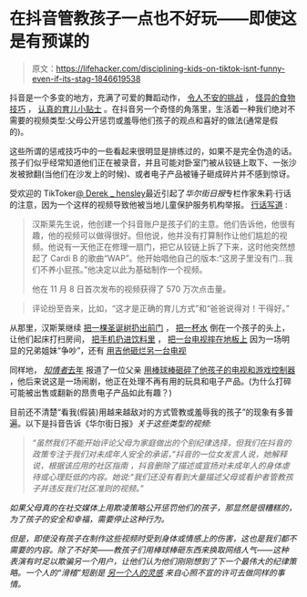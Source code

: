 # 在抖音管教孩子一点也不好玩——即使这是有预谋的

> 原文：<https://lifehacker.com/disciplining-kids-on-tiktok-isnt-funny-even-if-its-stag-1846619538>

抖音是一个多变的地方，充满了可爱的舞蹈动作， [令人不安的](https://offspring.lifehacker.com/stop-with-the-new-teacher-challenge-1844916659)[挑战](https://offspring.lifehacker.com/warn-your-teens-about-the-benadryl-challenge-1844927737) ， [怪异的食物技巧](https://skillet.lifehacker.com/should-you-add-cheetos-to-your-macaroni-1846383754) ， [认真的育儿小贴士](https://lifehacker.com/there-are-some-good-parenting-hacks-on-tiktok-actually-1845226861) 。在抖音另一个奇怪的角落里，生活着一种我们绝对不需要的视频类型:父母公开惩罚或羞辱他们孩子的观点和喜好的做法(通常是假的)。



这些所谓的惩戒技巧中的一些看起来很明显是排练过的，如果不是完全伪造的话。孩子们似乎经常知道他们正在被录音，并且可能对卧室门被从铰链上取下、一张沙发被掀翻(当他们在沙发上的时候)、或者电子产品被锤子砸成碎片并不感到惊讶。

受欢迎的 TikToker[@ Derek _ hensley](https://www.tiktok.com/@derek_hensley?lang=en&is_copy_url=1&is_from_webapp=v3)最近引起了*华尔街日报*专栏作家朱莉·行话的注意，因为一个这样的视频导致他被当地儿童保护服务机构举报。 [行话写道](https://www.wsj.com/articles/kid-shaming-on-tiktok-when-parents-are-the-online-bullies-11617454801?mod=djemalertNEWS) :

> 汉斯莱先生说，他创建一个抖音账户是孩子们的主意。他们告诉他，他很有趣，他的视频可以做得很好。但他说，他并没有打算制作让他们尴尬的视频。他说有一天他正在修理一扇门，把它从铰链上拆了下来，这时他突然想起了 Cardi B 的歌曲“WAP”。他开始唱他自己的版本:“这房子里没有门…我们不养小屁孩。”他决定以此为基础制作一个视频。
> 
> 他在 11 月 8 日首次发布的视频获得了 570 万次点击量。

> 评论纷至沓来，比如，“这才是正确的育儿方式”和“爸爸说得对！干得好。”

从那里，汉斯莱继续 [把一棵圣诞树扔出前门](https://www.tiktok.com/@derek_hensley/video/6931182608923610374?lang=en&is_copy_url=1&is_from_webapp=v3) ， [把一杯水](https://www.tiktok.com/@derek_hensley/video/6930784358395596038?lang=en&is_copy_url=1&is_from_webapp=v3) 倒在一个孩子的头上，让他们起床打扫房间， [把手机扔进饮料里](https://www.tiktok.com/@derek_hensley/video/6920389583590984965?lang=en&is_copy_url=1&is_from_webapp=v3) ， [把一台电视摔在地板上](https://www.tiktok.com/@derek_hensley/video/6935248376233594118?lang=en&is_copy_url=1&is_from_webapp=v3) 因为一场明显的兄弟姐妹“争吵”，还有 [用吉他砸烂另一台电视](https://www.tiktok.com/@derek_hensley/video/6918896685087231238?lang=en&is_copy_url=1&is_from_webapp=v3)

同样地， [*知情者*去年](https://www.insider.com/tiktok-dad-smashes-kids-electronics-insists-it-was-not-real-2020-5) 报道了一位父亲 [用棒球棒砸碎了他孩子的电视和游戏控制器](https://www.tiktok.com/@countrydad12/video/6824635951441169670?is_copy_url=1&is_from_webapp=v3) ，他后来说这是一场闹剧，他正在处理不再有用的玩具和电子产品。(为什么打碎可能被出售或翻新的昂贵电子产品如此有趣？)

目前还不清楚“看我(假装)用越来越敌对的方式管教或羞辱我的孩子”的现象有多普遍。以下是抖音告诉《华尔街日报》[](https://www.wsj.com/articles/kid-shaming-on-tiktok-when-parents-are-the-online-bullies-11617454801?mod=djemalertNEWS)*关于这些类型的视频:*

> *“虽然我们不能开始评论父母为家庭做出的个别纪律选择，但我们在抖音的政策专注于我们对未成年人安全的承诺，”抖音的一位女发言人说，她解释说，根据该应用的社区指南 ，抖音删除了描述或宣扬对未成年人的身体虐待或心理贬低的内容。她说:“我们还没有看到大量描述父母或看护者管教孩子并违反我们社区准则的视频。”*

*如果父母真的在社交媒体上用欺凌策略公开惩罚他们的孩子，那显然是很糟糕的，为了孩子的安全和幸福，需要停止这种行为。*

*但是，即使没有孩子在制作这些视频时受到身体或情感上的伤害，这也是我们都不需要的内容。除了不好笑——教孩子们用棒球棒砸东西来换取网络人气——这种表演有时足以欺骗另一个用户，让他们认为他们刚刚想到了下一个最伟大的纪律策略。一个人的“滑稽”短剧是 [另一个人的灵感](https://www.tiktok.com/@countrydad12/video/6870204036939894022?is_copy_url=1&is_from_webapp=v3) 来自心照不宣的许可去做同样的事情。*